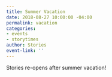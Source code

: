 ```yaml
---
title: Summer Vacation
date: 2018-08-27 10:00:00 -04:00
permalink: vacation
categories:
- events
- storytimes
author: Stories
event-link: ''
---
```


Stories re-opens after summer vacation!
